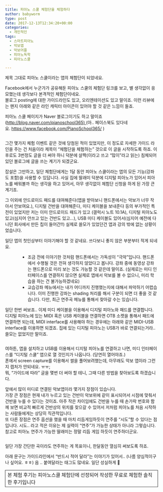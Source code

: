 ```yaml
---
title: 피아노 스쿨 체험단을 체험하다
author: babyworm
type: post
date: 2017-12-13T12:34:20+00:00
categories:
  - 개인적인
tags:
  - 스마트피아노
  - 악보앱
  - 악보어플
  - 피아노독학
  - 피아노스쿨

---
```

제목 그대로 피아노 스쿨이라는 앱의 체험단이 되었네요.

Facebook에서 누군가가 공유해둔 피아노 스쿨의 체험단 링크를 보고, 별 생각없이 응모했는데 생각보다 본격적인 체험단이네요.  
블로그 posting에 대한 가이드라인도 있고, 오리엔테이션도 있고 말이죠. 이런 리뷰에는 왠지 아래와 같은 라인 캐릭터 아이콘이 있어야 할 것 같은 느낌이 들죠.

피아노 스쿨 페이지가 Naver 블로그이기도 하고 말이죠 ([http://blog.naver.com/pianoschool365) ][1](아.. 페이스북도 있다네요. https://www.facebook.com/PianoSchool365/ )

<img decoding="async" src="https://i0.wp.com/babyworm.net/wordpress/wp-content/uploads/2017/12/121317_1232_1.png?w=625" alt="" data-recalc-dims="1" /> 

그간 몇가지 체험 이벤트 같은 것에 당첨된 적이 있었지만, 이 정도로 자세한 가이드 라인을 주는 건 처음이라 제목이 &#8220;체험단을 체험하는&#8221; 것으로 이 글을 시작하도록 하죠. 이후로도 3번정도 글을 더 써야 하니 덕분에 살짝(이라고 쓰고 &#8220;많이&#8221;라고 읽는) 침체되어 있던 블로그에 글을 쓰는 계기가 되겠군요.

잡설은 그만하고, 일단 체험단에게는 1달 동안 피아노 스쿨이라는 앱의 모든 기능(강좌도 포함)을 사용할 수 있답니다. 사실 집에 딸래미 덕분에 디지털 피아노가 있어서 피아노를 배워볼까 하는 생각을 하고 있어서, 아무 생각없이 체험단 신청을 하게 된 가장 큰 계기죠.

그 이외에 안드로이드 패드를 대여해준다(앱을 받아보니 핸드폰에서는 악보가 너무 작아서 안보여요.), 디지털 건반을 대여해준다, 미디 케이블을 보내준다 등의 부가적인 특전이 있었지만 저는 이미 안드로이드 패드가 있고 (갤럭시 노트 10.1A), 디지털 피아노도 있고(심지어 안쓰고 있는 건반도 있고…), USB 미디 케이블도 있어서(심지어 예전에 다니던 회사에서 만든 칩이 들어간!!) 실제로 쓸모가 있었던건 앱과 강의 밖에 없는 상황이었습니다.

일단 앱의 첫인상부터 이야기해야 할 것 같네요. 쓰다보니 좋지 않은 부분부터 적게 되네요.

<ul style="margin-left: 38pt;">
  <li>
    조금 전에 이야기한 것처럼 핸드폰에서는 가독성이 &#8220;극악&#8221;입니다. 핸드폰에서 수행될 것은 전혀 생각하지 않았다고 봅니다. 강좌 중에 동영상 강좌는 핸드폰으로 미리 보는 것도 가능할 것 같은데 말이죠. (실제로는 미디 인터페이스를 연결하지 않으면 실제로 앱에서 악보를 볼 수 없으니, 미리 학습을 하는 건 불가능하겠네요)
  </li>
  <li>
    교습강좌 메뉴에서는 내가 어디까지 진행했는지에 대해서 파악하기 어렵습니다. 이미 진행한 강좌는 shading 처리를 해서 구분이 되면 더 좋을 것 같습니다. 다만, 최근 연주곡 메뉴를 통해서 찾아갈 수는 있습니다.
  </li>
</ul>

일단 한번 써보죠.. 이제 미디 케이블을 이용해서 디지털 피아노와 패드를 연결합니다. 디지털 피아노에 있는 MIDI 혹은 USB 케이블을 연결하면 OTB 소켓을 통해서 패드에 연결하면 되는데, MIDI interface를 사용해야 하는 경우에는 아래와 같은 MIDI-USB interface를 이용하면 되겠죠. 집에 있는 디지털 피아노는 USB가 바로 연결되는거라.. 쓸모는 없었지만 말이죠.

<img decoding="async" src="https://i0.wp.com/babyworm.net/wordpress/wp-content/uploads/2017/12/121317_1232_2.jpg?w=625" alt="" data-recalc-dims="1" /> 

여하튼, 앱을 설치하고 USB를 이용해서 디지털 피아노를 연결하고 나면, 미디 인터페이스를 &#8220;디지털 스쿨&#8221; 앱으로 열 것인지가 나옵니다. (당연히 열어야죠.)  
폰에서 screen capture를 이용해서 썰을 풀어보려했는데, 아무래도 악보 앱이라 그런지 캡처가 안되네요. ㅠㅠ;  
뭐, &#8220;가이드에 따라&#8221; 글을 몇번 더 써야 할 테니, 그때 다른 방법을 찾아보도록 하겠습니다.

앞에서 많이 미디로 연결된 악보앱이라 몇가지 장점이 있습니다.  
가장 큰 장점은 현재 내가 누르고 있는 건반이 악보위에 같이 표시되어서 시점에 맞춰서 건반을 누를 수 있다는 것이죠. 아주 작은 차이임에도 건반을 누를 때 손가락 번호와 함께 보면 비교적 빠르게 건반상의 위치를 찾으갈 수 있어서 저처럼 피아노를 처음 시작하는 사람들에게는 상당히 직관적입니다.  
또 다른 장점은 연주 옵션을 했을 때 마치 리듬게임하듯이 연주를 &#8220;시도&#8221;할 수 있다는 점입니다. 시도.. 라고 적은 이유는 제 실력이 &#8220;연주&#8221;가 가능한 상태가 아니라 그렇습니다.  
참고로 피아노 연주가 가능한 딸래미는 정말 리듬 게임 하듯이 연주하더군요.

<img decoding="async" src="https://i0.wp.com/babyworm.net/wordpress/wp-content/uploads/2017/12/121317_1232_3.jpg?w=625" alt="" data-recalc-dims="1" /> 

일단 가장 간단한 곡이라도 연주하는 게 목표이니, 한달동안 열심히 써보도록 하죠.

아래 문구는 가이드라인에서 &#8220;반드시 적어 달라&#8221;는 이야기가 있어서.. (나름 양심적이구나 싶어요. ㅎㅎ) 음 .. 붙여달라는 태그도 많네요. 일단 성실하게 🙂

<div>
  <table style="border-collapse: collapse; height: 80px;" border="0" width="771">
    <colgroup> <col style="width: 623px;" /></colgroup> <tr>
      <td style="padding-left: 7px; padding-right: 7px; border: solid 0.5pt;">
        <span style="font-family: 맑은 고딕;">본 체험 후기는 피아노스쿨 체험단에 선정되어 작성한 무료로 체험한 솔직한 후기입니다</span>
      </td>
    </tr>
  </table>
</div>

 [1]: http://blog.naver.com/pianoschool365